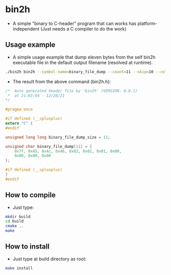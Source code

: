# bin2h

- A simple "binary to C-header" program that can works has platform-independent (Just needs a C compiler to do the work)

## Usage example

- A simple usage example that dump eleven bytes from the self bin2h executable file in the default output filename (resolved at runtime).

```bash
./bin2h bin2h --symbol-name=binary_file_dump --count=11 --skip=10 --collum-size=12
```

- The result from the above command (bin2h.h):

```c
/*  Auto generated header file by 'bin2h' (VERSION: 0.0.1)
 *  at 21:03:04 - 12/28/21
*/

#pragma once

#if defined (__cplusplus)
extern "C" {
#endif

unsigned long long binary_file_dump_size = 11;

unsigned char binary_file_dump[11] = {
    0x7f, 0x45, 0x4c, 0x46, 0x02, 0x01, 0x01, 0x00, 
    0x00, 0x00, 0x00
};

#if defined (__cplusplus)
}
#endif

```

## How to compile

- Just type:

```bash
mkdir build
cd build
cmake ..
make
```

## How to install

- Just type at build directory as root:

```bash
make install
```
